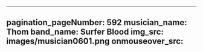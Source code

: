 ------
pagination_pageNumber: 592
musician_name: Thom
band_name: Surfer Blood
img_src: images/musician0601.png
onmouseover_src: 
------
